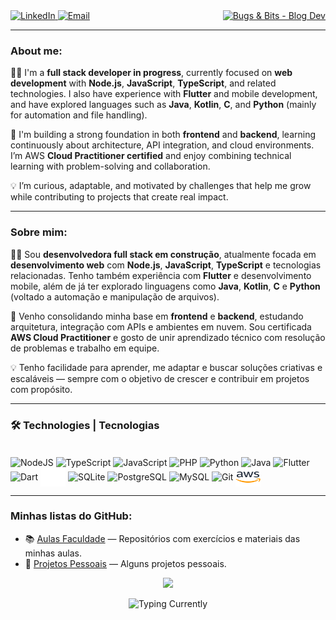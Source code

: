 <div style="display: flex; justify-content: space-between; align-items: center;">

  <div>
    <a href="https://www.linkedin.com/in/stefani-luvizotto/" target="_blank">
      <img src="https://cdn-icons-png.flaticon.com/512/174/174857.png" width="40" height="40" alt="LinkedIn">
    </a>
    <a href="mailto:stefani292005@gmail.com" target="_blank">
      <img src="https://cdn-icons-png.flaticon.com/512/732/732200.png" width="40" height="40" alt="Email">
    </a> 
  </div>

  <div>
    <a href="https://sluvizottodev.github.io/bugs-e-bits-blog-de-estudo/public/index.html" target="_blank">
      <img src="https://img.shields.io/badge/Bugs%20%26%20Bits%20-%20Blog%20Dev-8b5cf6?style=for-the-badge&logo=dev.to&logoColor=22d3ee" alt="Bugs & Bits - Blog Dev">
    </a>
  </div>

</div>

---

### About me:

👩‍💻 I'm a **full stack developer in progress**, currently focused on **web development** with **Node.js**, **JavaScript**, **TypeScript**, and related technologies. I also have experience with **Flutter** and mobile development, and have explored languages such as **Java**, **Kotlin**, **C**, and **Python** (mainly for automation and file handling).

🚀 I'm building a strong foundation in both **frontend** and **backend**, learning continuously about architecture, API integration, and cloud environments. I’m AWS **Cloud Practitioner certified** and enjoy combining technical learning with problem-solving and collaboration.

💡 I’m curious, adaptable, and motivated by challenges that help me grow while contributing to projects that create real impact.

---

### Sobre mim:

👩‍💻 Sou **desenvolvedora full stack em construção**, atualmente focada em **desenvolvimento web** com **Node.js**, **JavaScript**, **TypeScript** e tecnologias relacionadas. Tenho também experiência com **Flutter** e desenvolvimento mobile, além de já ter explorado linguagens como **Java**, **Kotlin**, **C** e **Python** (voltado a automação e manipulação de arquivos).

🚀 Venho consolidando minha base em **frontend** e **backend**, estudando arquitetura, integração com APIs e ambientes em nuvem. Sou certificada **AWS Cloud Practitioner** e gosto de unir aprendizado técnico com resolução de problemas e trabalho em equipe.

💡 Tenho facilidade para aprender, me adaptar e buscar soluções criativas e escaláveis — sempre com o objetivo de crescer e contribuir em projetos com propósito.

---

### 🛠️ Technologies | Tecnologias

<div style="display: inline_block"><br>
  <!-- Backend -->
  <img align="center" alt="NodeJS"     height="30" width="40" src="https://cdn.jsdelivr.net/gh/devicons/devicon@latest/icons/nodejs/nodejs-original.svg" />
  <img align="center" alt="TypeScript" height="30" width="40" src="https://cdn.jsdelivr.net/gh/devicons/devicon@latest/icons/typescript/typescript-original.svg" />
  <img align="center" alt="JavaScript" height="30" width="40" src="https://cdn.jsdelivr.net/gh/devicons/devicon@latest/icons/javascript/javascript-original.svg" />
  <img align="center" alt="PHP"        height="30" width="40" src="https://cdn.jsdelivr.net/gh/devicons/devicon@latest/icons/php/php-original.svg" />
  <img align="center" alt="Python"     height="30" width="40" src="https://cdn.jsdelivr.net/gh/devicons/devicon@latest/icons/python/python-original.svg" />
  <img align="center" alt="Java"       height="30" width="40" src="https://cdn.jsdelivr.net/gh/devicons/devicon@latest/icons/java/java-original.svg" />

  <!-- Frontend -->
  <img align="center" alt="Flutter"    height="30" width="40" src="https://cdn.jsdelivr.net/gh/devicons/devicon@latest/icons/flutter/flutter-original.svg" />
  <img align="center" alt="Dart"       height="30" width="40" src="https://cdn.jsdelivr.net/gh/devicons/devicon@latest/icons/dart/dart-original.svg" />

  <!-- Databases / ORM -->
  <img align="center" alt="Prisma"     height="30" width="40" src="https://raw.githubusercontent.com/prisma/presskit/main/Assets/Prisma-LightSymbol.svg" />
  <img align="center" alt="SQLite"     height="30" width="40" src="https://cdn.jsdelivr.net/gh/devicons/devicon@latest/icons/sqlite/sqlite-original.svg" />
  <img align="center" alt="PostgreSQL" height="30" width="40" src="https://cdn.jsdelivr.net/gh/devicons/devicon@latest/icons/postgresql/postgresql-original.svg" />
  <img align="center" alt="MySQL"      height="30" width="40" src="https://cdn.jsdelivr.net/gh/devicons/devicon@latest/icons/mysql/mysql-original.svg" />

  <!-- Tools / Cloud -->
  <img align="center" alt="Git"        height="30" width="40" src="https://cdn.jsdelivr.net/gh/devicons/devicon@latest/icons/git/git-original.svg" />
  <img align="center" alt="AWS"        height="30" width="40" src="https://raw.githubusercontent.com/devicons/devicon/master/icons/amazonwebservices/amazonwebservices-original-wordmark.svg" />
</div>

---

### Minhas listas do GitHub:

- 📚 [Aulas Faculdade](https://github.com/stars/Sluvizottodev/lists/aulas-faculdade-facul-exe) — Repositórios com exercícios e materiais das minhas aulas.  
- 🚀 [Projetos Pessoais](https://github.com/stars/Sluvizottodev/lists/projetos-caixa-preta) — Alguns projetos pessoais.

<p align="center">
  <img src="https://media.giphy.com/media/LMcB8XospGZO8UQq87/giphy.gif" width="500"/>
</p>

<p align="center">
  <img 
    src="https://readme-typing-svg.demolab.com?font=Fira+Code&pause=1000&color=F7CDE4&width=500&center=true&vCenter=true&size=18&lines=Certificada+AWS+Cloud+Practitioner;Tech+com+prop%C3%B3sito+%E2%9D%A4%EF%B8%8F;Crescendo+um+pouco+todos+os+dias"
    alt="Typing Currently"
  />
</p>
